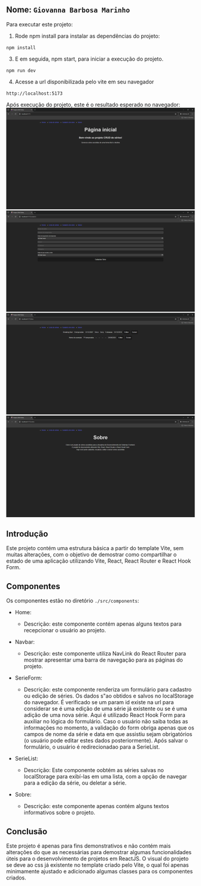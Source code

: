 ## Nome: `Giovanna Barbosa Marinho`

Para executar este projeto:

1. Rode npm install para instalar as dependências do projeto:


```
npm install
```

3. E em seguida, npm start, para iniciar a execução do projeto.

```
npm run dev
```
4. Acesse a url disponibilizada pelo vite em seu navegador

```
http://localhost:5173
```

Após execução do projeto, este é o resultado esperado no navegador:
![Imagem mostrando a tela inicial ao rodar este projeto](./docs/home.png)
![Imagem mostrando a tela de cadastro de séries](./docs/cadastro.png)
![Imagem mostrando a tela de lista de séries](./docs/lista.png)
![Imagem mostrando a tela de sobre](./docs/sobre.png)

## Introdução

Este projeto contém uma estrutura básica a partir do template Vite, sem muitas alterações, com o objetivo de demostrar como compartilhar o estado de uma aplicação utilizando Vite, React, React Router e React Hook Form.

## Componentes

Os componentes estão no diretório `./src/components`:
- Home:
  - Descrição: este componente contém apenas alguns textos para recepcionar o usuário ao projeto.

- Navbar:
  - Descrição: este componente utiliza NavLink do React Router para mostrar apresentar uma barra de navegação para as páginas do projeto.

- SerieForm:
  - Descrição: este componente renderiza um formulário para cadastro ou edição de séries. Os dados s"ao obtidos e salvos no localStorage do navegador. É verificado se um param id existe na url para considerar se é uma edição de uma série já existente ou se é uma adição de uma nova série. Aqui é utilizado React Hook Form para auxiliar no lógica do formulário. Caso o usuário não saiba todas as informações no momento, a validação do form obriga apenas que os campos de nome da série e data em que assistiu sejam obrigatórios (o usuário pode editar estes dados posteriormente). Após salvar o formulário, o usuário é redirecionadao para a SerieList.

- SerieList:
  - Descrição: Este componente oobtém as séries salvas no localStorage para exibí-las em uma lista, com a opção de navegar para a edição da série, ou deletar a série.

- Sobre:
  - Descrição: este componente apenas contém alguns textos informativos sobre o projeto.

## Conclusão

Este projeto é apenas para fins demonstrativos e não contém mais alterações do que as necessárias para demostrar algumas funcionalidades úteis para o desenvolvimento de projetos em ReactJS. O visual do projeto se deve ao css já existente no template criado pelo Vite, o qual foi apenas minimamente ajustado e adicionado algumas classes para os componentes criados.